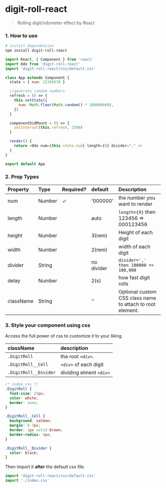 # digit-roll-react

> Rolling digit/odometer effect by React

### 1. How to use

```bash
# install dependencies
npm install digit-roll-react
```

```js
import React, { Component } from 'react'
import Odo from 'digit-roll-react'
import 'digit-roll-react/css/default.css'

class App extends Component {
  state = { num: 12345678 }

  //generate random numbers
  refresh = () => {
    this.setState({
      num: Math.floor(Math.random() * 100000000),
    })
  }

  componentDidMount = () => {
    setInterval(this.refresh, 2500)
  }

  render() {
    return <Odo num={this.state.num} length={9} divider="," />
  }
}

export default App
```

### 2. Prop Types

| Property  | Type   | Required? | default    | Description                                               |
| :-------- | :----- | :-------- | :--------- | :-------------------------------------------------------- |
| num       | Number | ✓         | '000000'   | the number you want to render                             |
| length    | Number |           | auto       | `length={9}` then 123456 => 000123456                     |
| height    | Number |           | 3(rem)     | Height of each digit                                      |
| width     | Number |           | 2(rem)     | width of each digit                                       |
| divider   | String |           | no divider | `divider=',' then 100000 => 100,000`                      |
| delay     | Number |           | 2(s)       | how fast digit rolls                                      |
| className | String |           | ''         | Optional custom CSS class name to attach to root element. |

### 3. Style your component using css

Access the full power of css to customize it to your liking.

| className             | description             |
| :-------------------- | :---------------------- |
| `.DigitRoll`          | the root `<div>`.       |
| `.DigitRoll__Cell`    | `<div>` of each digit   |
| `.DigitRoll__Divider` | dividing elment `<div>` |

```css
/* index.css */
.DigitRoll {
  font-size: 25px;
  color: white;
  border: none;
}

.DigitRoll__Cell {
  background: salmon;
  margin: 0 3px;
  border: 1px solid brown;
  border-radius: 9px;
}

.DigitRoll__Divider {
  color: black;
}
```

Then import it **after** the default css file.

```js
import 'digit-roll-react/css/default.css'
import './index.css'
```
